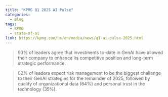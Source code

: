 ```yaml
---
title: "KPMG Q1 2025 AI Pulse"
categories:
  - Blog
tags:
  - KPMG
  - state-of-ai
link: https://kpmg.com/us/en/media/news/q1-ai-pulse-2025.html
---
```



> 93% of leaders agree that investments to-date in GenAI have allowed their company to enhance its competitive position and long-term strategic performance.

> 82% of leaders expect risk management to be the biggest challenge to their GenAI strategies for the remainder of 2025, followed by quality of organizational data (64%) and personal trust in the technology (35%).